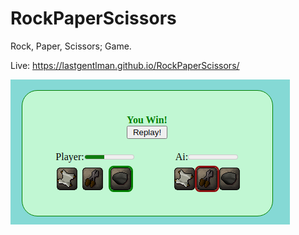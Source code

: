 # RockPaperScissors
Rock, Paper, Scissors; Game.

Live: https://lastgentlman.github.io/RockPaperScissors/

![alt text](https://github.com/LastGentlman/RockPaperScissors/blob/main/imgs/Screenshot%20from%202022-06-19%2007-36-39.png?raw=true)


